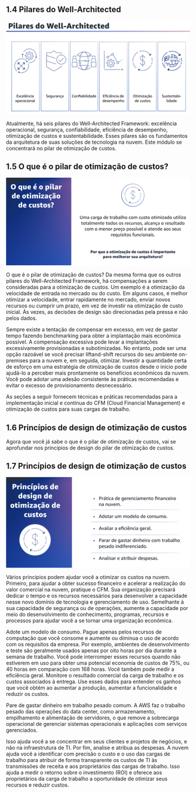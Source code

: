 ## 1.4 Pilares do Well-Architected

![alt text](image.png)

Atualmente, há seis pilares do Well-Architected Framework: excelência operacional, segurança, confiabilidade, eficiência de desempenho, otimização de custos e sustentabilidade. Esses pilares são os fundamentos da arquitetura de suas soluções de tecnologia na nuvem.
Este módulo se concentrará no pilar de otimização de custos.

## 1.5 O que é o pilar de otimização de custos?

![alt text](image-1.png)

O que é o pilar de otimização de custos? Da mesma forma que os outros pilares do Well-Architected Framework, há compensações a serem consideradas para a otimização de custos. Um exemplo é a otimização da velocidade de entrada no mercado ou do custo. Em alguns casos, é melhor otimizar a velocidade, entrar rapidamente no mercado, enviar novos recursos ou cumprir um prazo, em vez de investir na otimização de custo inicial.
Às vezes, as decisões de design são direcionadas pela pressa e não pelos dados.

Sempre existe a tentação de compensar em excesso, em vez de gastar tempo fazendo benchmarking para obter a implantação mais econômica possível. A compensação excessiva pode levar a implantações excessivamente provisionadas e subotimizadas. No entanto, pode ser uma opção razoável se você precisar liftand-shift recursos do seu ambiente on-premises para a nuvem e, em seguida, otimizar. Investir a quantidade certa de esforço em uma estratégia de otimização de custos desde o início pode ajudá-lo a perceber mais prontamente os benefícios econômicos da nuvem. Você pode adotar uma adesão consistente às práticas recomendadas e evitar o excesso de provisionamento desnecessário.

As seções a seguir fornecem técnicas e práticas recomendadas para a implementação inicial e contínua do CFM (Cloud Financial Management) e otimização de custos para suas cargas de trabalho.

## 1.6 Princípios de design de otimização de custos

Agora que você já sabe o que é o pilar de otimização de custos, vai se aprofundar nos princípios de design do pilar de otimização de custos.

## 1.7 Princípios de design de otimização de custos

![alt text](image-2.png)

Vários princípios podem ajudar você a otimizar os custos na nuvem. Primeiro, para ajudar a obter sucesso financeiro e acelerar a realização do valor comercial na nuvem, pratique o CFM. Sua organização precisará dedicar o tempo e os recursos necessários para desenvolver a capacidade nesse novo domínio de tecnologia e gerenciamento de uso. Semelhante à sua capacidade de segurança ou de operações, aumente a capacidade por meio do desenvolvimento de conhecimento, programas, recursos e processos para ajudar você a se tornar uma organização econômica.

Adote um modelo de consumo. Pague apenas pelos recursos de computação que você consome e aumente ou diminua o uso de acordo com os requisitos da empresa. Por exemplo, ambientes de desenvolvimento e teste são geralmente usados apenas por oito horas por dia durante a semana de trabalho. Você pode interromper esses recursos quando não estiverem em uso para obter uma potencial economia de custos de 75%, ou 40 horas em comparação com 168 horas. Você também pode medir a eficiência geral.
Monitore o resultado comercial da carga de trabalho e os custos associados à entrega. Use esses dados para entender os ganhos que você obtém ao aumentar a produção, aumentar a funcionalidade e reduzir os custos.

Pare de gastar dinheiro em trabalho pesado comum. A AWS faz o trabalho pesado das operações do data center, como armazenamento, empilhamento e alimentação de servidores, o que remove a sobrecarga operacional de gerenciar sistemas operacionais e aplicações com serviços gerenciados.

Isso ajuda você a se concentrar em seus clientes e projetos de negócios, e não na infraestrutura de TI. Por fim, analise e atribua as despesas. A nuvem ajuda você a identificar com precisão o custo e o uso das cargas de trabalho para atribuir de forma transparente os custos de TI às transmissões de receita e aos proprietários das cargas de trabalho. Isso ajuda a medir o retorno sobre o investimento (ROI) e oferece aos proprietários da carga de trabalho a oportunidade de otimizar seus recursos e reduzir custos.
